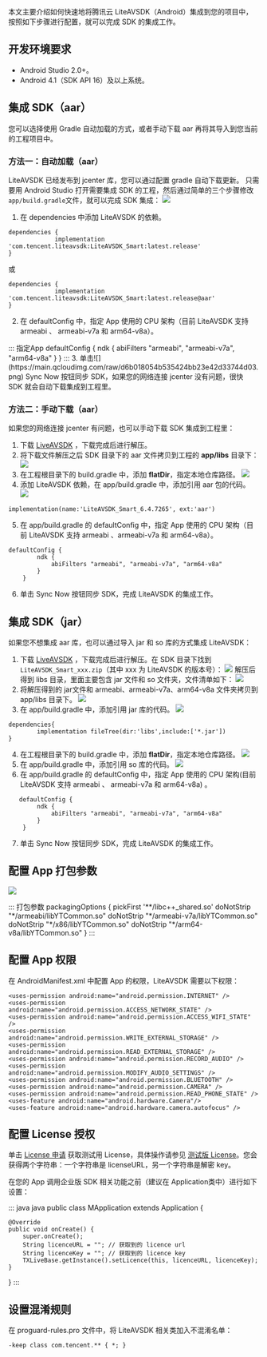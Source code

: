 本文主要介绍如何快速地将腾讯云 LiteAVSDK（Android）集成到您的项目中，按照如下步骤进行配置，就可以完成 SDK 的集成工作。

## 开发环境要求
- Android Studio 2.0+。
- Android 4.1（SDK API 16）及以上系统。

## 集成 SDK（aar）
您可以选择使用 Gradle 自动加载的方式，或者手动下载 aar 再将其导入到您当前的工程项目中。
 
### 方法一：自动加载（aar）
LiteAVSDK 已经发布到 jcenter 库，您可以通过配置 gradle 自动下载更新。
只需要用 Android Studio 打开需要集成 SDK 的工程，然后通过简单的三个步骤修改`app/build.gradle`文件，就可以完成 SDK 集成：
![](https://main.qcloudimg.com/raw/eb6bcb3cb1dff43f459245ed9045e685.png)

1. 在 dependencies 中添加 LiteAVSDK 的依赖。
```
dependencies {
			 implementation 'com.tencent.liteavsdk:LiteAVSDK_Smart:latest.release'
}
```
或
```
dependencies {
			 implementation 'com.tencent.liteavsdk:LiteAVSDK_Smart:latest.release@aar'
}
```
2. 在 defaultConfig 中，指定 App 使用的 CPU 架构（目前 LiteAVSDK 支持 armeabi 、 armeabi-v7a  和 arm64-v8a）。
<dx-codeblock>
::: 指定App 
defaultConfig {
     ndk {
         abiFilters "armeabi", "armeabi-v7a", "arm64-v8a"
     }
}
:::
</dx-codeblock>
3. 单击![](https://main.qcloudimg.com/raw/d6b018054b535424bb23e42d33744d03.png) Sync Now 按钮同步 SDK，如果您的网络连接 jcenter 没有问题，很快 SDK 就会自动下载集成到工程里。

### 方法二：手动下载（aar）
如果您的网络连接 jcenter 有问题，也可以手动下载 SDK 集成到工程里：

1. 下载 [LiveAVSDK](https://cloud.tencent.com/document/product/454/7873) ，下载完成后进行解压。
2. 将下载文件解压之后 SDK 目录下的 aar 文件拷贝到工程的 **app/libs** 目录下：
  ![](https://main.qcloudimg.com/raw/0550edd82139cbbfaba3cc656b4fdd9e.png)
3. 在工程根目录下的 build.gradle 中，添加 **flatDir**，指定本地仓库路径。
  ![](https://main.qcloudimg.com/raw/726771558714a2b4fae8dc1a59c33ffc.png) 
4. 添加 LiteAVSDK 依赖，在 app/build.gradle 中，添加引用 aar 包的代码。
  ![](https://main.qcloudimg.com/raw/2333ec86f332907e7bf45b6cf83ee7b3.png)
```
implementation(name:'LiteAVSDK_Smart_6.4.7265', ext:'aar')
```
5. 在 app/build.gradle 的 defaultConfig 中，指定 App 使用的 CPU 架构（目前 LiteAVSDK 支持 armeabi 、armeabi-v7a 和 arm64-v8a）。
```
defaultConfig {
        ndk {
            abiFilters "armeabi", "armeabi-v7a", "arm64-v8a"
        }
    }
```
6. 单击 Sync Now 按钮同步 SDK，完成 LiteAVSDK 的集成工作。

## 集成 SDK（jar）
如果您不想集成 aar 库，也可以通过导入 jar 和 so 库的方式集成 LiteAVSDK：

1. 下载 [LiveAVSDK](https://cloud.tencent.com/document/product/454/7873) ，下载完成后进行解压。在 SDK 目录下找到 `LiteAVSDK_Smart_xxx.zip`（其中 xxx 为 LiteAVSDK 的版本号）：
  ![](https://main.qcloudimg.com/raw/aae5879bccd31e8c082eebc24aa4ff7c.png)
  解压后得到 libs 目录，里面主要包含 jar 文件和 so 文件夹，文件清单如下：
  ![](https://main.qcloudimg.com/raw/f460962b610f2fd80f38ced46c26e5a5.png)
2.  将解压得到的 jar文件和 armeabi、armeabi-v7a、arm64-v8a 文件夹拷贝到 app/libs 目录下。
  ![](https://main.qcloudimg.com/raw/d9b6339cb52fb85afda42de6001be337.png)
3. 在 app/build.gradle 中，添加引用 jar 库的代码。
![](https://main.qcloudimg.com/raw/695520309d9a01b19ce2f50439a42890.png)			
```
dependencies{
		implementation fileTree(dir:'libs',include:['*.jar'])
}
```
4. 在工程根目录下的 build.gradle 中，添加 **flatDir**，指定本地仓库路径。
  ![](https://main.qcloudimg.com/raw/726771558714a2b4fae8dc1a59c33ffc.png)
5. 在 app/build.gradle 中，添加引用 so 库的代码。
  ![](https://main.qcloudimg.com/raw/e0f2f39c5f53a9fd5ca084febdd4e637.png)
6. 在 app/build.gradle 的 defaultConfig 中，指定 App 使用的 CPU 架构(目前 LiteAVSDK 支持 armeabi 、 armeabi-v7a  和 arm64-v8a)  。
```
   defaultConfig {
        ndk {
            abiFilters "armeabi", "armeabi-v7a", "arm64-v8a"
        }
    }
```
7. 单击 Sync Now 按钮同步 SDK，完成 LiteAVSDK 的集成工作。

## 配置 App 打包参数
![](https://main.qcloudimg.com/raw/dabfd69ee06e4d38bb3b51fc436c0ad1.png)

<dx-codeblock>
::: 打包参数
    packagingOptions {
        pickFirst '**/libc++_shared.so'
        doNotStrip "*/armeabi/libYTCommon.so"
        doNotStrip "*/armeabi-v7a/libYTCommon.so"
        doNotStrip "*/x86/libYTCommon.so"
        doNotStrip "*/arm64-v8a/libYTCommon.so"
    } 
:::
</dx-codeblock>

## 配置 App 权限
在 AndroidManifest.xml 中配置 App 的权限，LiteAVSDK 需要以下权限：

```
<uses-permission android:name="android.permission.INTERNET" />
<uses-permission android:name="android.permission.ACCESS_NETWORK_STATE" />
<uses-permission android:name="android.permission.ACCESS_WIFI_STATE" />
<uses-permission android:name="android.permission.WRITE_EXTERNAL_STORAGE" />
<uses-permission android:name="android.permission.READ_EXTERNAL_STORAGE" />
<uses-permission android:name="android.permission.RECORD_AUDIO" />
<uses-permission android:name="android.permission.MODIFY_AUDIO_SETTINGS" />
<uses-permission android:name="android.permission.BLUETOOTH" />
<uses-permission android:name="android.permission.CAMERA" />
<uses-permission android:name="android.permission.READ_PHONE_STATE" />
<uses-feature android:name="android.hardware.Camera"/>
<uses-feature android:name="android.hardware.camera.autofocus" />
```

## 配置 License 授权

单击 [License 申请](https://console.cloud.tencent.com/live/license) 获取测试用 License，具体操作请参见 [测试版 License](https://cloud.tencent.com/document/product/454/34750#.E6.B5.8B.E8.AF.95.E7.89.88-license)。您会获得两个字符串：一个字符串是 licenseURL，另一个字符串是解密 key。

在您的 App 调用企业版 SDK 相关功能之前（建议在 Application类中）进行如下设置：


<dx-codeblock>
::: java java
public class MApplication extends Application {

    @Override
    public void onCreate() {
        super.onCreate();
        String licenceURL = ""; // 获取到的 licence url
        String licenceKey = ""; // 获取到的 licence key
        TXLiveBase.getInstance().setLicence(this, licenceURL, licenceKey);
    }
}
:::
</dx-codeblock>

## 设置混淆规则
在 proguard-rules.pro 文件中，将 LiteAVSDK 相关类加入不混淆名单：

```
-keep class com.tencent.** { *; }
```
